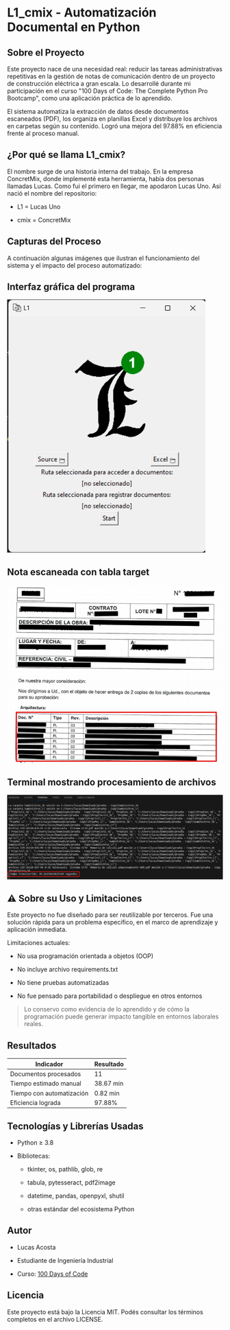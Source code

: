 # L1_cmix - Automatización Documental en Python
## Sobre el Proyecto
Este proyecto nace de una necesidad real: reducir las tareas administrativas repetitivas en la gestión de notas de comunicación dentro de un proyecto de construcción eléctrica a gran escala.
Lo desarrollé durante mi participación en el curso "100 Days of Code: The Complete Python Pro Bootcamp", como una aplicación práctica de lo aprendido.

El sistema automatiza la extracción de datos desde documentos escaneados (PDF), los organiza en planillas Excel y distribuye los archivos en carpetas según su contenido.
Logró una mejora del 97.88% en eficiencia frente al proceso manual.

## ¿Por qué se llama L1_cmix?
El nombre surge de una historia interna del trabajo. En la empresa ConcretMix, donde implementé esta herramienta, había dos personas llamadas Lucas. Como fui el primero en llegar, me apodaron Lucas Uno.
Así nació el nombre del repositorio:

- L1 = Lucas Uno

- cmix = ConcretMix

## Capturas del Proceso
A continuación algunas imágenes que ilustran el funcionamiento del sistema y el impacto del proceso automatizado:

## Interfaz gráfica del programa

![Interfaz del programa](f5.png)

## Nota escaneada con tabla target

![tabla target](f6_target.png)

## Terminal mostrando procesamiento de archivos

![terminal con resultados](f7.png)

## ⚠️ Sobre su Uso y Limitaciones
Este proyecto no fue diseñado para ser reutilizable por terceros. Fue una solución rápida para un problema específico, en el marco de aprendizaje y aplicación inmediata.

Limitaciones actuales:

- No usa programación orientada a objetos (OOP)

- No incluye archivo requirements.txt

- No tiene pruebas automatizadas

- No fue pensado para portabilidad o despliegue en otros entornos

> Lo conservo como evidencia de lo aprendido y de cómo la programación puede generar impacto tangible en entornos laborales reales.

## Resultados

| Indicador                 | Resultado |
| ------------------------- | --------- |
| Documentos procesados     | 11        |
| Tiempo estimado manual    | 38.67 min |
| Tiempo con automatización | 0.82 min  |
| Eficiencia lograda        | 97.88%    |

## Tecnologías y Librerías Usadas
- Python ≥ 3.8

- Bibliotecas:
 
  - tkinter, os, pathlib, glob, re

  - tabula, pytesseract, pdf2image

  - datetime, pandas, openpyxl, shutil

  - otras estándar del ecosistema Python

## Autor
- Lucas Acosta

- Estudiante de Ingeniería Industrial

- Curso: [100 Days of Code](ude.my/UC-2812c6d5-4da7-421f-8051-451be99e29eb)

## Licencia
Este proyecto está bajo la Licencia MIT. Podés consultar los términos completos en el archivo LICENSE.
